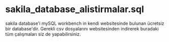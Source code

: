 # sakila_database_alistirmalar.sql
sakila database'i mySQL workbench in kendi websitesinde bulunan ücretsiz bir database'dir. Gerekli csv dosyalarını websitesinden indirerek buradaki tüm çalışmaları siz de yapabilirsiniz.
